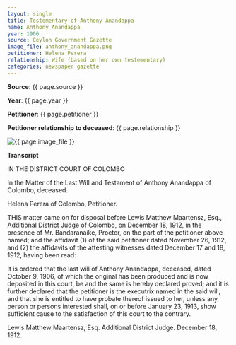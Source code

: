 ```yaml
---
layout: single
title: Testementary of Anthony Anandappa 
name: Anthony Anandappa 
year: 1906
source: Ceylon Government Gazette
image_file: anthony_anandappa.png
petitioner: Helena Perera
relationship: Wife (based on her own testementary)
categories: newspaper gazette
---
```




  **Source**: {{ page.source }}

  **Year**: {{ page.year }}

  **Petitioner**: {{ page.petitioner }}

  **Petitioner relationship to deceased**: {{ page.relationship }} 

 <img src="{{ site.baseurl }}/assets/images/gazette/{{ page.image_file }}" alt="{{ page.image_file }}">

 **Transcript** 

IN THE DISTRICT COURT OF COLOMBO

In the Matter of the Last Will and Testament of Anthony Anandappa of Colombo, deceased.

Helena Perera of Colombo, Petitioner.

THIS matter came on for disposal before Lewis Matthew Maartensz, Esq., Additional District Judge of Colombo, on December 18, 1912, in the presence of Mr. Bandaranaike, Proctor, on the part of the petitioner above named; and the affidavit (1) of the said petitioner dated November 26, 1912, and (2) the affidavits of the attesting witnesses dated December 17 and 18, 1912, having been read:

It is ordered that the last will of Anthony Anandappa, deceased, dated October 9, 1906, of which the original has been produced and is now deposited in this court, be and the same is hereby declared proved; and it is further declared that the petitioner is the executrix named in the said will, and that she is entitled to have probate thereof issued to her, unless any person or persons interested shall, on or before January 23, 1913, show sufficient cause to the satisfaction of this court to the contrary.

Lewis Matthew Maartensz, Esq.
Additional District Judge.
December 18, 1912.